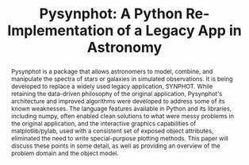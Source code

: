 ---
title: 'Pysynphot: A Python Re-Implementation of a Legacy App in Astronomy'
abstract: >-
  Pysynphot is a package that allows astronomers to model, combine, and
  manipulate the spectra of stars or galaxies in simulated observations. It is being developed to replace a widely used legacy
  application, SYNPHOT. While retaining the data-driven philosophy of the original
  application, Pysynphot's architecture and improved algorithms were
  developed to address some of its known weaknesses. The language
  features available in Python and its libraries, including numpy, often
  enabled clean solutions to what were messy problems in the original
  application, and the interactive graphics
  capabilities of matplotlib/pylab, used with a consistent set of
  exposed object attributes, eliminated the need to write
  special-purpose plotting methods. This paper will discuss these points in some detail, as well as
  providing an overview of the problem domain and the object model.
---